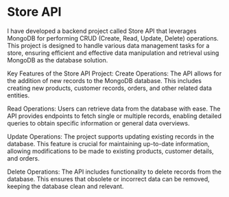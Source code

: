 # Store API

I have developed a backend project called Store API that leverages MongoDB for performing CRUD (Create, Read, Update, Delete) operations. This project is designed to handle various data management tasks for a store, ensuring efficient and effective data manipulation and retrieval using MongoDB as the database solution.

Key Features of the Store API Project:
Create Operations: The API allows for the addition of new records to the MongoDB database. This includes creating new products, customer records, orders, and other related data entities.

Read Operations: Users can retrieve data from the database with ease. The API provides endpoints to fetch single or multiple records, enabling detailed queries to obtain specific information or general data overviews.

Update Operations: The project supports updating existing records in the database. This feature is crucial for maintaining up-to-date information, allowing modifications to be made to existing products, customer details, and orders.

Delete Operations: The API includes functionality to delete records from the database. This ensures that obsolete or incorrect data can be removed, keeping the database clean and relevant.

